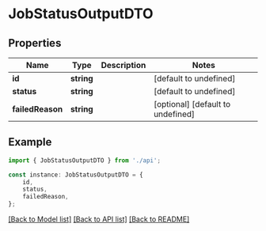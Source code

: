 # JobStatusOutputDTO


## Properties

Name | Type | Description | Notes
------------ | ------------- | ------------- | -------------
**id** | **string** |  | [default to undefined]
**status** | **string** |  | [default to undefined]
**failedReason** | **string** |  | [optional] [default to undefined]

## Example

```typescript
import { JobStatusOutputDTO } from './api';

const instance: JobStatusOutputDTO = {
    id,
    status,
    failedReason,
};
```

[[Back to Model list]](../README.md#documentation-for-models) [[Back to API list]](../README.md#documentation-for-api-endpoints) [[Back to README]](../README.md)

